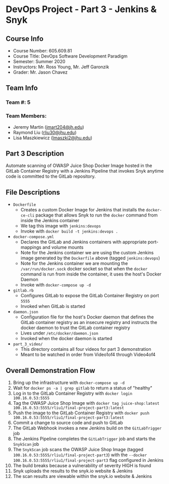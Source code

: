 # DevOps Project - Part 3 - Jenkins & Snyk

## Course Info

- Course Number: 605.609.81 
- Course Title: DevOps Software Development Paradigm
- Semester: Summer 2020
- Instructors: Mr. Ross Young, Mr. Jeff Garonzik
- Grader: Mr. Jason Chavez


## Team Info

### Team #: 5

### Team Members:

- Jeremy Martin (jmart204@jh.edu)
- Raymond Liu (rliu30@jhu.edu)
- Lisa Maszkiewicz (lmaszki2@jhu.edu)

## Part 3 Description

Automate scanning of OWASP Juice Shop Docker Image hosted in the GitLab Container Registry with a Jenkins Pipeline that invokes Snyk anytime code is committed to the GitLab repository.

## File Descriptions

- `Dockerfile`
    - Creates a custom Docker Image for Jenkins that installs the `docker-ce-cli` package that allows Snyk to run the `docker` command from inside the Jenkins container 
    - We tag this image with `jenkins:devops`
    - Invoke with `docker build -t jenkins:devops .`
- `docker-compose.yml`
    - Declares the GitLab and Jenkins containers with appropriate port-mappings and volume mounts
    - Note for the Jenkins container we are using the custom Jenkins image generated by the `Dockerfile` above (tagged `jenkins:devops`)
    - Note for the Jenkins container we are mounting the `/var/run/docker.sock` docker socket so that when the `docker` command is run from inside the container, it uses the host's Docker Daemon
    - Invoke with `docker-compose up -d`
- `gitlab.rb`
    - Configures GitLab to expose the GitLab Container Registry on port `5555`
    - Invoked when GitLab is started
- `daemon.json`
    - Configuration file for the host's Docker daemon that defines the GitLab container registry as an insecure registry and instructs the docker daemon to trust the GitLab container registry
    - Lives under `/etc/docker/daemon.json`
    - Invoked when the docker daemon is started
- `part_3_video/`
    - This directory contains all four videos for part 3 demonstration
    - Meant to be watched in order from Video1of4 through Video4of4


## Overall Demonstration Flow

1. Bring up the infrastructure with `docker-compose up -d`
1. Wait for `docker ps -a | grep gitlab` to return a status of "healthy"
1. Log in to the GitLab Container Registry with `docker login 100.16.0.53:5555`
1. Tag the OWASP Juice Shop Image with `docker tag juice-shop:latest 100.16.0.53:5555/rliu1/final-project-part3:latest`
1. Push the image to the GitLab Container Registry with `docker push 100.16.0.53:5555/rliu1/final-project-part3:latest` 
1. Commit a change to source code and push to GitLab
1. The GitLab Webhook invokes a new Jenkins build on the `GitLabTrigger` job
1. The Jenkins Pipeline completes the `GitLabTrigger` job and starts the `SnykScan` job
1. The `SnykScan` job scans the OWASP Juice Shop Image (tagged `100.16.0.53:5555/rliu1/final-project-part3`) with the `--docker 100.16.0.53:5555/rliu1/final-project-part3` flag configured in Jenkins
1. The build breaks because a vulnerability of severity HIGH is found
1. Snyk uploads the results to the snyk.io website & Jenkins
1. The scan results are viewable within the snyk.io website & Jenkins
